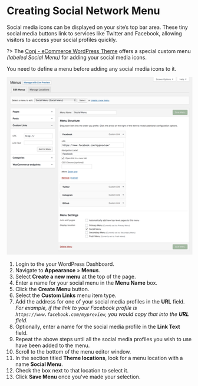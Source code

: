 # Creating Social Network Menu

Social media icons can be displayed on your site’s top bar area. These tiny social media buttons link to services like Twitter and Facebook, allowing visitors to access your social profiles quickly.

?> The [Conj - eCommerce WordPress Theme](https://themeforest.net/item/conj-ecommerce-wordpress-theme/21935639?ref=mypreview) offers a special custom menu *(labeled Social Menu)* for adding your social media icons.

You need to define a menu before adding any social media icons to it.

![Creating Social Network Menu](img/social-media-icons-menu.png)

1. Login to the your WordPress Dashboard.
2. Navigate to **Appearance** » **Menus**.
3. Select **Create a new menu** at the top of the page.
4. Enter a name for your social menu in the **Menu Name** box.
5. Click the **Create Menu** button.
6. Select the **Custom Links** menu item type.
7. Add the address for one of your social media profiles in the **URL** field.<br/>*For example, if the link to your Facebook profile is `https://www.facebook.com/mypreview`, you would copy that into the **URL** field.*
8. Optionally, enter a name for the social media profile in the **Link Text** field.
9. Repeat the above steps until all the social media profiles you wish to use have been added to the menu.
10. Scroll to the bottom of the menu editor window.
11. In the section titled **Theme locations**, look for a menu location with a name **Social Menu**.
12. Check the box next to that location to select it.
13. Click **Save Menu** once you've made your selection.
